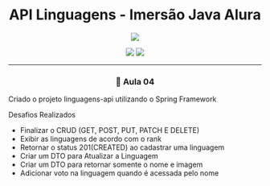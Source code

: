 # <h1 align="center"> API Linguagens - Imersão Java Alura </h1>
<p align="center">
<img src="http://img.shields.io/static/v1?label=STATUS&message=EM%20DESENVOLVIMENTO&color=GREEN&style=for-the-badge"/>
</p>
<p align="center">
<img src="https://img.shields.io/badge/java-%23ED8B00.svg?style=for-the-badge&logo=java&logoColor=white"/>
<img src="https://img.shields.io/badge/spring-%236DB33F.svg?style=for-the-badge&logo=spring&logoColor=white"/>

<hr>

<h3 align="center"> 📖 Aula 04 </h3>

<p> Criado o projeto linguagens-api utilizando o Spring Framework</p>

<p> Desafios Realizados </p>
<ul>
<li>Finalizar o CRUD (GET, POST, PUT, PATCH E DELETE)</li>
<li>Exibir as linguagens de acordo com o rank</li>
<li>Retornar o status 201(CREATED) ao cadastrar uma linguagem</li>
<li>Criar um DTO para Atualizar a Linguagem</li>
<li>Criar um DTO para retornar somente o nome e imagem</li>
<li>Adicionar voto na linguagem quando é acessada pelo nome</li>

</ul>





